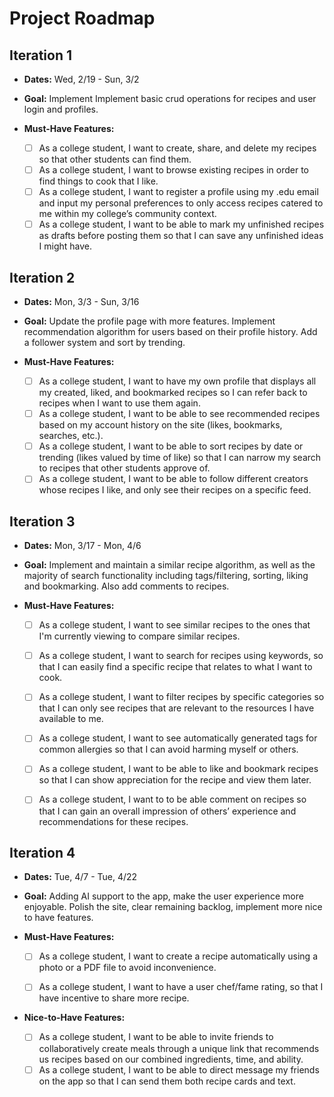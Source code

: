 # Project Roadmap

## Iteration 1

* **Dates:**
Wed, 2/19 - Sun, 3/2

* **Goal:**
Implement Implement basic crud operations for recipes and user login and profiles.

* **Must-Have Features:**
  
  * [ ] As a college student, I want to create, share, and delete my recipes so that other students can find them.
  * [ ] As a college student, I want to browse existing recipes in order to find things to cook that I like.
  * [ ] As a college student, I want to register a profile using my .edu email and input my personal preferences to only access recipes catered to me within my college’s community context.  
  * [ ] As a college student, I want to be able to mark my unfinished recipes as drafts before posting them so that I can save any unfinished ideas I might have.

## Iteration 2

* **Dates:**
Mon, 3/3 - Sun, 3/16

* **Goal:**
Update the profile page with more features. Implement recommendation algorithm for users based on their profile history. Add a follower system and sort by trending.

* **Must-Have Features:**

  * [ ] As a college student, I want to have my own profile that displays all my created, liked, and bookmarked recipes so I can refer back to recipes when I want to use them again.
  * [ ] As a college student, I want to be able to see recommended recipes based on my account history on the site (likes, bookmarks, searches, etc.).
  * [ ] As a college student, I want to be able to sort recipes by date or trending (likes valued by time of like) so that I can narrow my search to recipes that other students approve of. 
  * [ ] As a college student, I want to be able to follow different creators whose recipes I like, and only see their recipes on a specific feed.

## Iteration 3

* **Dates:**
Mon, 3/17 - Mon, 4/6

* **Goal:**
Implement and maintain a similar recipe algorithm, as well as the majority of search functionality including tags/filtering, sorting, liking and bookmarking. Also add comments to recipes.

* **Must-Have Features:**
  
  * [ ] As a college student, I want to see similar recipes to the ones that I'm currently viewing to compare similar recipes.
  * [ ] As a college student, I want to search for recipes using keywords, so that I can easily find a specific recipe that relates to what I want to cook.
  * [ ] As a college student, I want to filter recipes by specific categories so that I can only see recipes that are relevant to the resources I have available to me.
  * [ ] As a college student, I want to see automatically generated tags for common allergies so that I can avoid harming myself or others. 
  * [ ] As a college student, I want to be able to like and bookmark recipes so that I can show appreciation for the recipe and view them later. 
  * [ ] As a college student, I want to to be able comment on recipes so that I can gain an overall impression of others’ experience and recommendations for these recipes.  


## Iteration 4

* **Dates:**
Tue, 4/7 - Tue, 4/22

* **Goal:**
Adding AI support to the app, make the user experience more enjoyable. Polish the site, clear remaining backlog, implement more nice to have features.

* **Must-Have Features:**
  * [ ] As a college student, I want to create a recipe automatically using a photo or a PDF file to avoid inconvenience.
  * [ ] As a college student, I want to have a user chef/fame rating, so that I have incentive to share more recipe.


* **Nice-to-Have Features:**

  * [ ] As a college student, I want to be able to invite friends to collaboratively create meals through a unique link that recommends us recipes based on our combined ingredients, time, and ability.
  * [ ] As a college student, I want to be able to direct message my friends on the app so that I can send them both recipe cards and text.